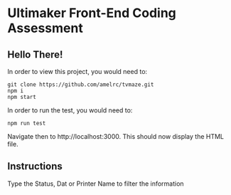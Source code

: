 # Ultimaker Front-End Coding Assessment

## Hello There!

In order to view this project, you would need to:

```
git clone https://github.com/amelrc/tvmaze.git
npm i
npm start
```

In order to run the test, you would need to:

```
npm run test
```

Navigate then to http://localhost:3000. This should now display the HTML file.

## Instructions

Type the Status, Dat or Printer Name to filter the information
